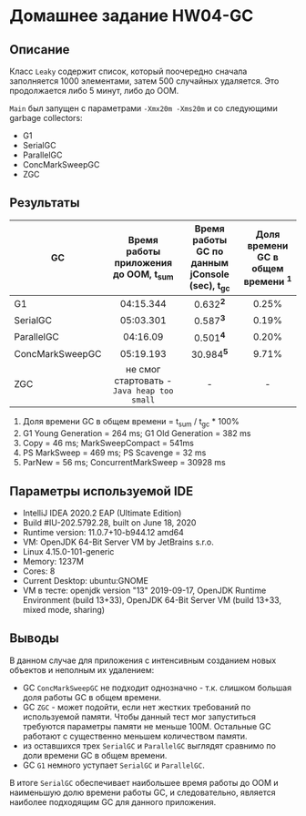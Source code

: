 # Домашнее задание HW04-GC

## Описание
Класс `Leaky` содержит список, который поочередно сначала заполняется 1000 элементами, затем 500 случайных удаляется. Это продолжается либо 5 минут, либо до ООМ.

`Main` был запущен с параметрами `-Xmx20m -Xms20m` и со следующими garbage collectors:
- G1
- SerialGC
- ParallelGC
- ConcMarkSweepGC
- ZGC

## Результаты

| GC | Время работы приложения до ООМ, t<sub>sum</sub> | Время работы GC по данным jConsole (sec), t<sub>gc</sub> | Доля времени GC в общем времени <sup>1</sup> |
| --- | :---: | :---: | :---: |
| G1 | 04:15.344 | 0.632<sup>**2**</sup> | 0.25% |
| SerialGC | 05:03.301 | 0.587<sup>**3**</sup> | 0.19% |
| ParallelGC | 04:16.09 | 0.501<sup>**4**</sup> | 0.20% |
| ConcMarkSweepGC | 05:19.193 | 30.984<sup>**5**</sup> | 9.71% |
| ZGC | не смог стартовать - `Java heap too small` | - | - |

1) Доля времени GC в общем времени = t<sub>sum</sub> / t<sub>gc</sub> * 100%
2) G1 Young Generation = 264 ms; G1 Old Generation = 382 ms
3) Copy = 46 ms; MarkSweepCompact = 541ms
4) PS MarkSweep = 469 ms; PS Scavenge = 32 ms
5) ParNew = 56 ms; ConcurrentMarkSweep = 30928 ms

## Параметры используемой IDE
- IntelliJ IDEA 2020.2 EAP (Ultimate Edition)
- Build #IU-202.5792.28, built on June 18, 2020
- Runtime version: 11.0.7+10-b944.12 amd64
- VM: OpenJDK 64-Bit Server VM by JetBrains s.r.o.
- Linux 4.15.0-101-generic
- Memory: 1237M
- Cores: 8
- Current Desktop: ubuntu:GNOME
- VM в тесте: openjdk version "13" 2019-09-17, OpenJDK Runtime Environment (build 13+33), OpenJDK 64-Bit Server VM (build 13+33, mixed mode, sharing)

## Выводы
В данном случае для приложения с интенсивным созданием новых объектов и неполным их удалением:
- GC `ConcMarkSweepGC` не подходит однозначно - т.к. слишком большая доля работы GC в общем времени.
- GC `ZGC` - может подойти, если нет жестких требований по используемой памяти. Чтобы данный тест мог запуститься требуются параметры памяти не меньше 100M. Остальные GC работают с существенно меньшем количеством памяти.
- из оставшихся трех `SerialGC` и `ParallelGC` выглядят сравнимо по доли времени GC в общем времени.
- GC `G1` немного уступает `SerialGC` и `ParallelGC`.

В итоге `SerialGC` обеспечивает наибольшее время работы до ООМ и наименьшую долю времени работы GC, и следовательно, является наиболее подходящим GC для данного приложения.


